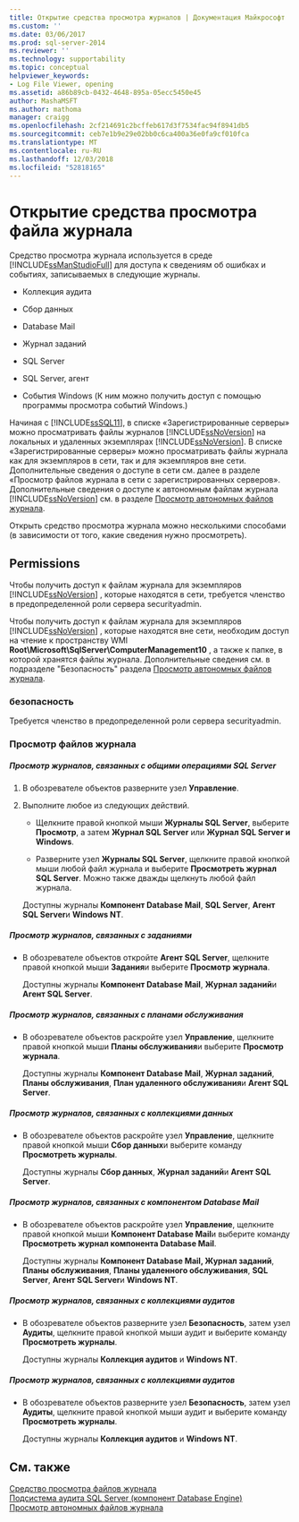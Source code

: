 ```yaml
---
title: Открытие средства просмотра журналов | Документация Майкрософт
ms.custom: ''
ms.date: 03/06/2017
ms.prod: sql-server-2014
ms.reviewer: ''
ms.technology: supportability
ms.topic: conceptual
helpviewer_keywords:
- Log File Viewer, opening
ms.assetid: a86b89cb-0432-4648-895a-05ecc5450e45
author: MashaMSFT
ms.author: mathoma
manager: craigg
ms.openlocfilehash: 2cf214691c2bcffeb617d3f7534fac94f8941db5
ms.sourcegitcommit: ceb7e1b9e29e02bb0c6ca400a36e0fa9cf010fca
ms.translationtype: MT
ms.contentlocale: ru-RU
ms.lasthandoff: 12/03/2018
ms.locfileid: "52818165"
---
```

# <a name="open-log-file-viewer"></a>Открытие средства просмотра файла журнала
  Средство просмотра журнала используется в среде [!INCLUDE[ssManStudioFull](../../includes/ssmanstudiofull-md.md)] для доступа к сведениям об ошибках и событиях, записываемых в следующие журналы.  
  
-   Коллекция аудита  
  
-   Сбор данных  
  
-   Database Mail  
  
-   Журнал заданий  
  
-   SQL Server  
  
-   SQL Server, агент  
  
-   События Windows (К ним можно получить доступ с помощью программы просмотра событий Windows.)  
  
 Начиная с [!INCLUDE[ssSQL11](../../includes/sssql11-md.md)], в списке «Зарегистрированные серверы» можно просматривать файлы журналов [!INCLUDE[ssNoVersion](../../includes/ssnoversion-md.md)] на локальных и удаленных экземплярах [!INCLUDE[ssNoVersion](../../includes/ssnoversion-md.md)]. В списке «Зарегистрированные серверы» можно просматривать файлы журнала как для экземпляров в сети, так и для экземпляров вне сети. Дополнительные сведения о доступе в сети см. далее в разделе «Просмотр файлов журнала в сети с зарегистрированных серверов». Дополнительные сведения о доступе к автономным файлам журнала [!INCLUDE[ssNoVersion](../../includes/ssnoversion-md.md)] см. в разделе [Просмотр автономных файлов журнала](view-offline-log-files.md).  
  
 Открыть средство просмотра журнала можно несколькими способами (в зависимости от того, какие сведения нужно просмотреть).  
  
##  <a name="BeforeYouBegin"></a> Permissions  
 Чтобы получить доступ к файлам журнала для экземпляров [!INCLUDE[ssNoVersion](../../includes/ssnoversion-md.md)] , которые находятся в сети, требуется членство в предопределенной роли сервера securityadmin.  
  
 Чтобы получить доступ к файлам журнала для экземпляров [!INCLUDE[ssNoVersion](../../includes/ssnoversion-md.md)] , которые находятся вне сети, необходим доступ на чтение к пространству WMI **Root\Microsoft\SqlServer\ComputerManagement10** , а также к папке, в которой хранятся файлы журнала. Дополнительные сведения см. в подразделе "Безопасность" раздела [Просмотр автономных файлов журнала](view-offline-log-files.md).  
  
### <a name="security"></a>безопасность  
 Требуется членство в предопределенной роли сервера securityadmin.  
  
### <a name="view-log-files"></a>Просмотр файлов журнала  
  
##### <a name="to-view-logs-that-are-related-to-general-sql-server-activity"></a>Просмотр журналов, связанных с общими операциями SQL Server  
  
1.  В обозревателе объектов разверните узел **Управление**.  
  
2.  Выполните любое из следующих действий.  
  
    -   Щелкните правой кнопкой мыши **Журналы SQL Server**, выберите **Просмотр**, а затем **Журнал SQL Server** или **Журнал SQL Server и Windows**.  
  
    -   Разверните узел **Журналы SQL Server**, щелкните правой кнопкой мыши любой файл журнала и выберите **Просмотреть журнал SQL Server**. Можно также дважды щелкнуть любой файл журнала.  
  
     Доступны журналы **Компонент Database Mail**, **SQL Server**, **Агент SQL Server**и **Windows NT**.  
  
##### <a name="to-view-logs-that-are-related-to-jobs"></a>Просмотр журналов, связанных с заданиями  
  
-   В обозревателе объектов откройте **Агент SQL Server**, щелкните правой кнопкой мыши **Задания**и выберите **Просмотр журнала**.  
  
     Доступны журналы **Компонент Database Mail**, **Журнал заданий**и **Агент SQL Server**.  
  
##### <a name="to-view-logs-that-are-related-to-maintenance-plans"></a>Просмотр журналов, связанных с планами обслуживания  
  
-   В обозревателе объектов раскройте узел **Управление**, щелкните правой кнопкой мыши **Планы обслуживания**и выберите **Просмотр журнала**.  
  
     Доступны журналы **Компонент Database Mail**, **Журнал заданий**, **Планы обслуживания**, **План удаленного обслуживания**и **Агент SQL Server**.  
  
##### <a name="to-view-logs-that-are-related-to-data-collection"></a>Просмотр журналов, связанных с коллекциями данных  
  
-   В обозревателе объектов раскройте узел **Управление**, щелкните правой кнопкой мыши **Сбор данных**и выберите команду **Просмотреть журналы**.  
  
     Доступны журналы **Сбор данных**, **Журнал заданий**и **Агент SQL Server**.  
  
##### <a name="to-view-logs-that-are-related-to-database-mail"></a>Просмотр журналов, связанных с компонентом Database Mail  
  
-   В обозревателе объектов раскройте узел **Управление**, щелкните правой кнопкой мыши **Компонент Database Mail**и выберите команду **Просмотреть журнал компонента Database Mail**.  
  
     Доступны журналы **Компонент Database Mail, Журнал заданий**, **Планы обслуживания**, **Планы удаленного обслуживания**, **SQL Server**, **Агент SQL Server**и **Windows NT**.  
  
##### <a name="to-view-logs-that-are-related-to-audits-collections"></a>Просмотр журналов, связанных с коллекциями аудитов  
  
-   В обозревателе объектов разверните узел **Безопасность**, затем узел **Аудиты**, щелкните правой кнопкой мыши аудит и выберите команду **Просмотреть журналы**.  
  
     Доступны журналы **Коллекция аудитов** и **Windows NT**.  
  
##### <a name="to-view-logs-that-are-related-to-audits-collections"></a>Просмотр журналов, связанных с коллекциями аудитов  
  
-   В обозревателе объектов разверните узел **Безопасность**, затем узел **Аудиты**, щелкните правой кнопкой мыши аудит и выберите команду **Просмотреть журналы**.  
  
     Доступны журналы **Коллекция аудитов** и **Windows NT**.  
  
## <a name="see-also"></a>См. также  
 [Средство просмотра файлов журнала](log-file-viewer.md)   
 [Подсистема аудита SQL Server (компонент Database Engine)](../security/auditing/sql-server-audit-database-engine.md)   
 [Просмотр автономных файлов журнала](view-offline-log-files.md)  
  
  
